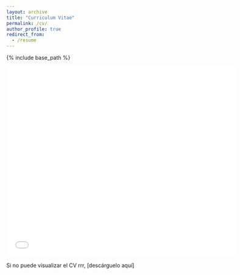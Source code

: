 ```yaml
---
layout: archive
title: "Curriculum Vitae"
permalink: /cv/
author_profile: true
redirect_from:
  - /resume
---
```


{% include base_path %}

<embed src="{{ site.baseurl }}/files/Reiner_Cruz_Manrique_CV.pdf" type="application/pdf" width="600px" height="500px" />

Si no puede visualizar el CV rrr, [descárguelo aquí] <a href="{{ site.baseurl }}/files/Reiner_Cruz_Manrique_CV.pdf" download="Reiner_Cruz_Manrique_CV"><pdf src="{{ site.baseurl }}/files/Reiner_Cruz_Manrique_CV.pdf" /></a>
